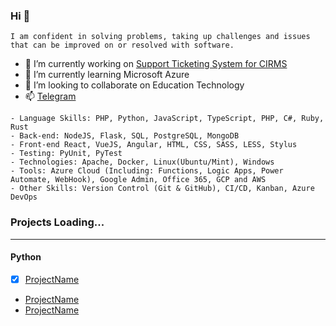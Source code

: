 ### Hi 👋
```
I am confident in solving problems, taking up challenges and issues that can be improved on or resolved with software.
```

- 🔭 I’m currently working on [Support Ticketing System for CIRMS](https://cirs.unizik.edu.ng/) 
- 🌱 I’m currently learning Microsoft Azure
- 👯 I’m looking to collaborate on Education Technology
- 📫 [Telegram](https://t.me/bobbyabuchi)
<!-- - ⚡ Fun fact: A lover is a fighter
- ❤️ I'm love with Chisom   -->

```
- Language Skills: PHP, Python, JavaScript, TypeScript, PHP, C#, Ruby, Rust
- Back-end: NodeJS, Flask, SQL, PostgreSQL, MongoDB
- Front-end React, VueJS, Angular, HTML, CSS, SASS, LESS, Stylus
- Testing: PyUnit, PyTest
- Technologies: Apache, Docker, Linux(Ubuntu/Mint), Windows
- Tools: Azure Cloud (Including: Functions, Logic Apps, Power Automate, WebHook), Google Admin, Office 365, GCP and AWS
- Other Skills: Version Control (Git & GitHub), CI/CD, Kanban, Azure DevOps
```
### Projects Loading...
---

#### Python

- [x] [ProjectName](https://...)
- [ProjectName](https://...)
- [ProjectName](https://...)

<!-- 
- 🤔 I’m looking for help with 
- 💬 Ask me about ... 
-->
